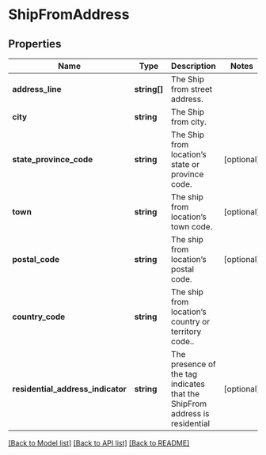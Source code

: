 # ShipFromAddress

## Properties
Name | Type | Description | Notes
------------ | ------------- | ------------- | -------------
**address_line** | **string[]** | The Ship from street address. | 
**city** | **string** | The Ship from city. | 
**state_province_code** | **string** | The Ship from location’s state or province code. | [optional] 
**town** | **string** | The ship from location’s town code. | [optional] 
**postal_code** | **string** | The ship from location’s postal code. | [optional] 
**country_code** | **string** | The ship from location’s country or territory code.. | 
**residential_address_indicator** | **string** | The presence of the tag indicates that the ShipFrom address is residential | [optional] 

[[Back to Model list]](../../README.md#documentation-for-models) [[Back to API list]](../../README.md#documentation-for-api-endpoints) [[Back to README]](../../README.md)

